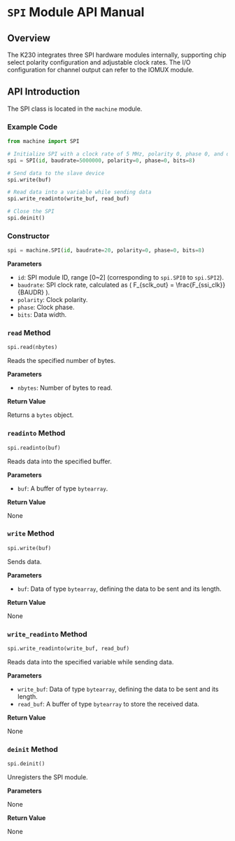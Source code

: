 # `SPI` Module API Manual

## Overview

The K230 integrates three SPI hardware modules internally, supporting chip select polarity configuration and adjustable clock rates. The I/O configuration for channel output can refer to the IOMUX module.

## API Introduction

The SPI class is located in the `machine` module.

### Example Code

```python
from machine import SPI

# Initialize SPI with a clock rate of 5 MHz, polarity 0, phase 0, and data width of 8 bits
spi = SPI(id, baudrate=5000000, polarity=0, phase=0, bits=8)

# Send data to the slave device
spi.write(buf)

# Read data into a variable while sending data
spi.write_readinto(write_buf, read_buf)

# Close the SPI
spi.deinit()
```

### Constructor

```python
spi = machine.SPI(id, baudrate=20, polarity=0, phase=0, bits=8)
```

**Parameters**

- `id`: SPI module ID, range [0~2] (corresponding to `spi.SPI0` to `spi.SPI2`).
- `baudrate`: SPI clock rate, calculated as \( F_{sclk\_out} = \frac{F_{ssi\_clk}}{BAUDR} \).
- `polarity`: Clock polarity.
- `phase`: Clock phase.
- `bits`: Data width.

### `read` Method

```python
spi.read(nbytes)
```

Reads the specified number of bytes.

**Parameters**

- `nbytes`: Number of bytes to read.

**Return Value**

Returns a `bytes` object.

### `readinto` Method

```python
spi.readinto(buf)
```

Reads data into the specified buffer.

**Parameters**

- `buf`: A buffer of type `bytearray`.

**Return Value**

None

### `write` Method

```python
spi.write(buf)
```

Sends data.

**Parameters**

- `buf`: Data of type `bytearray`, defining the data to be sent and its length.

**Return Value**

None

### `write_readinto` Method

```python
spi.write_readinto(write_buf, read_buf)
```

Reads data into the specified variable while sending data.

**Parameters**

- `write_buf`: Data of type `bytearray`, defining the data to be sent and its length.
- `read_buf`: A buffer of type `bytearray` to store the received data.

**Return Value**

None

### `deinit` Method

```python
spi.deinit()
```

Unregisters the SPI module.

**Parameters**

None

**Return Value**

None

